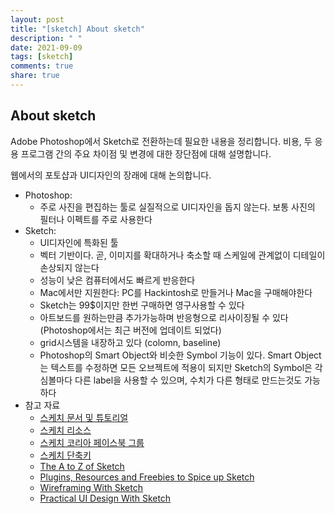 ```yaml
---
layout: post
title: "[sketch] About sketch"
description: " "
date: 2021-09-09
tags: [sketch]
comments: true
share: true
---
```


## About sketch

Adobe Photoshop에서 Sketch로 전환하는데 필요한 내용을 정리합니다. 비용, 두 응용 프로그램 간의 주요 차이점 및 변경에 대한 장단점에 대해 설명합니다.

웹에서의 포토샵과 UI디자인의 장래에 대해 논의합니다.

* Photoshop:
  -  주로 사진을 편집하는 툴로 실질적으로 UI디자인을 돕지 않는다. 보통 사진의 필터나 이펙트를 주로 사용한다
* Sketch: 
  * UI디자인에 특화된 툴
  * 벡터 기반이다. 곧, 이미지를 확대하거나 축소할 때 스케일에 관계없이 디테일이 손상되지 않는다
  * 성능이 낮은 컴퓨터에서도 빠르게 반응한다
  * Mac에서만 지원한다: PC를 Hackintosh로 만들거나 Mac을 구매해야한다
  * Sketch는 99$이지만 한번 구매하면 영구사용할 수 있다
  * 아트보드를 원하는만큼 추가가능하며 반응형으로 리사이징될 수 있다 (Photoshop에서는 최근 버전에 업데이트 되었다)
  * grid시스템을 내장하고 있다 (colomn, baseline)
  * Photoshop의 Smart Object와 비슷한 Symbol 기능이 있다. Smart Object는 텍스트를 수정하면 모든 오브젝트에 적용이 되지만 Sketch의 Symbol은 각 심볼마다 다른 label을 사용할 수 있으며, 수치가 다른 형태로 만드는것도 가능하다
* 참고 자료
  * [스케치 문서 및 튜토리얼](https://www.sketch.com/docs/)
  * [스케치 리소스](http://www.sketchappsources.com/)
  * [스케치 코리아 페이스북 그룹](https://www.facebook.com/groups/sketchappkorea)
  * [스케치 단축키](http://sketchshortcuts.com)
  * [The A to Z of Sketch](http://webdesign.tutsplus.com/articles/the-a-to-z-of-sketch--cms-22030)
  * [Plugins, Resources and Freebies to Spice up Sketch](http://webdesign.tutsplus.com/articles/plugins-resources-and-freebies-to-spice-up-sketch--cms-21533)
  * [Wireframing With Sketch](https://webdesign.tutsplus.com/courses/wireframing-with-sketch)
  * [Practical UI Design With Sketch](https://webdesign.tutsplus.com/courses/practical-ui-design-with-sketch)

